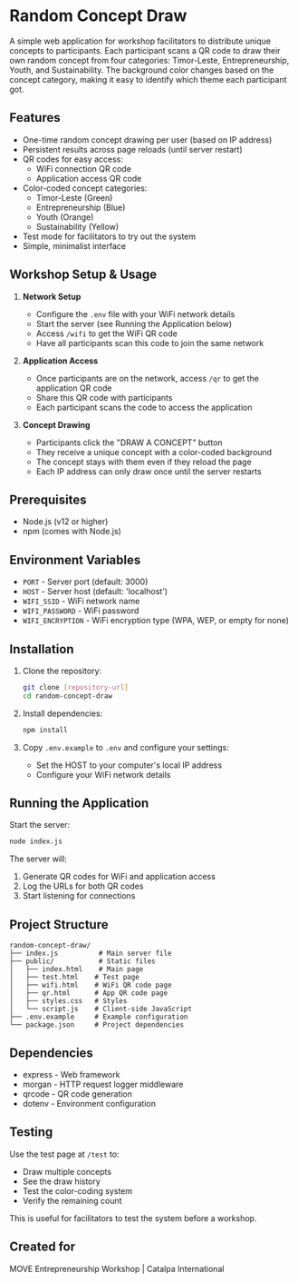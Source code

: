 # Random Concept Draw

A simple web application for workshop facilitators to distribute unique concepts to participants. Each participant scans a QR code to draw their own random concept from four categories: Timor-Leste, Entrepreneurship, Youth, and Sustainability. The background color changes based on the concept category, making it easy to identify which theme each participant got.

## Features

- One-time random concept drawing per user (based on IP address)
- Persistent results across page reloads (until server restart)
- QR codes for easy access:
  - WiFi connection QR code
  - Application access QR code
- Color-coded concept categories:
  - Timor-Leste (Green)
  - Entrepreneurship (Blue)
  - Youth (Orange)
  - Sustainability (Yellow)
- Test mode for facilitators to try out the system
- Simple, minimalist interface

## Workshop Setup & Usage

1. **Network Setup**
   - Configure the `.env` file with your WiFi network details
   - Start the server (see Running the Application below)
   - Access `/wifi` to get the WiFi QR code
   - Have all participants scan this code to join the same network

2. **Application Access**
   - Once participants are on the network, access `/qr` to get the application QR code
   - Share this QR code with participants
   - Each participant scans the code to access the application

3. **Concept Drawing**
   - Participants click the "DRAW A CONCEPT" button
   - They receive a unique concept with a color-coded background
   - The concept stays with them even if they reload the page
   - Each IP address can only draw once until the server restarts

## Prerequisites

- Node.js (v12 or higher)
- npm (comes with Node.js)

## Environment Variables

- `PORT` - Server port (default: 3000)
- `HOST` - Server host (default: 'localhost')
- `WIFI_SSID` - WiFi network name
- `WIFI_PASSWORD` - WiFi password
- `WIFI_ENCRYPTION` - WiFi encryption type (WPA, WEP, or empty for none)

## Installation

1. Clone the repository:
   ```bash
   git clone [repository-url]
   cd random-concept-draw
   ```

2. Install dependencies:
   ```bash
   npm install
   ```

3. Copy `.env.example` to `.env` and configure your settings:
   - Set the HOST to your computer's local IP address
   - Configure your WiFi network details

## Running the Application

Start the server:

```bash
node index.js
```

The server will:
1. Generate QR codes for WiFi and application access
2. Log the URLs for both QR codes
3. Start listening for connections

## Project Structure

```
random-concept-draw/
├── index.js          # Main server file
├── public/           # Static files
│   ├── index.html    # Main page
│   ├── test.html    # Test page
│   ├── wifi.html    # WiFi QR code page
│   ├── qr.html      # App QR code page
│   ├── styles.css   # Styles
│   └── script.js    # Client-side JavaScript
├── .env.example     # Example configuration
└── package.json     # Project dependencies
```

## Dependencies

- express - Web framework
- morgan - HTTP request logger middleware
- qrcode - QR code generation
- dotenv - Environment configuration

## Testing

Use the test page at `/test` to:
- Draw multiple concepts
- See the draw history
- Test the color-coding system
- Verify the remaining count

This is useful for facilitators to test the system before a workshop.

## Created for

MOVE Entrepreneurship Workshop | Catalpa International